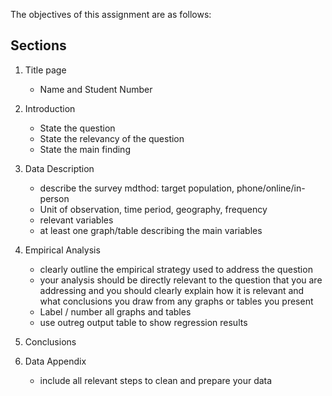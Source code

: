 The objectives of this assignment are as follows:

## Sections
1) Title page
   - Name and Student Number
     
2) Introduction
   - State the question
   - State the relevancy of the question
   - State the main finding
     
3) Data Description
   - describe the survey mdthod: target population, phone/online/in-person
   - Unit of observation, time period, geography, frequency
   - relevant variables
   - at least one graph/table describing the main variables
     
4) Empirical Analysis
   - clearly outline the empirical strategy used to address the question
   - your analysis should be directly relevant to the question that you are addressing and you should clearly explain how it is relevant and what conclusions you draw from any graphs or tables you present
   - Label / number all graphs and tables
   - use outreg output table to show regression results

5) Conclusions
6) Data Appendix
   - include all relevant steps to clean and prepare your data
